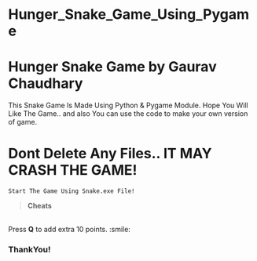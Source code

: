 # Hunger_Snake_Game_Using_Pygame
# Hunger Snake Game by Gaurav Chaudhary
This Snake Game Is Made Using Python & Pygame Module.
Hope You Will Like The Game.. and also You can use the code to make your own version of game.

# Dont Delete Any Files.. IT MAY CRASH THE GAME!

```Start The Game Using Snake.exe File!```


> **Cheats**
<br>
Press <b>Q</b> to add extra 10 points. :smile:

### ThankYou!

